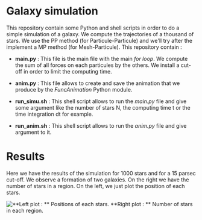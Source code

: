 # Galaxy simulation

This repository contain some Python and shell scripts in order to do a simple simulation of a galaxy. We compute the trajectories of a thousand of stars. We use the PP method (for Particule-Particule) and we'll try after the implement a MP method (for Mesh-Particule). This repository contain :

- **main.py** : This file is the main file with the main *for loop*. We compute the sum of all forces on each particules by the others. We install a cut-off in order to limit the computing time.

- **anim.py** : This file allows to create and save the animation that we produce by the *FuncAnimation* Python module.

- **run_simu.sh** : This shell script allows to run the *main.py* file and give some argument like the number of stars N, the computing time t or the time integration dt for example.

- **run_anim.sh** : This shell script allows to run the *anim.py* file and give argument to it.

# Results

Here we have the results of the simulation for 1000 stars and for a 15 parsec cut-off. We observe a formation of two galaxies. On the right we have the number of stars in a region. On the left, we just plot the position of each stars.

![**Left plot : ** Positions of each stars. **Right plot : ** Number of stars in each region.](1000stars/1000stars_2d_2gals_15pc.gif)
